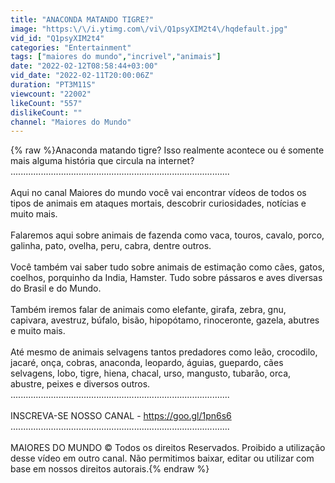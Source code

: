 ```yaml
---
title: "ANACONDA MATANDO TIGRE?"
image: "https:\/\/i.ytimg.com\/vi\/Q1psyXIM2t4\/hqdefault.jpg"
vid_id: "Q1psyXIM2t4"
categories: "Entertainment"
tags: ["maiores do mundo","incrivel","animais"]
date: "2022-02-12T08:58:44+03:00"
vid_date: "2022-02-11T20:00:06Z"
duration: "PT3M11S"
viewcount: "22002"
likeCount: "557"
dislikeCount: ""
channel: "Maiores do Mundo"
---
```

{% raw %}Anaconda matando tigre? Isso realmente acontece ou é somente mais alguma história que circula na internet?<br />.......................................................................................<br /><br />Aqui no canal Maiores do mundo você vai encontrar vídeos de todos os tipos de animais em ataques mortais, descobrir curiosidades, notícias e muito mais. <br /><br />Falaremos aqui sobre animais de fazenda como vaca, touros, cavalo, porco, galinha, pato, ovelha, peru, cabra, dentre outros.<br /><br />Você também vai saber tudo sobre animais de estimação como cães, gatos, coelhos, porquinho da India, Hamster. Tudo sobre pássaros e aves diversas do Brasil e do Mundo.<br /><br />Também iremos falar de animais como elefante, girafa, zebra, gnu, capivara, avestruz, búfalo, bisão, hipopótamo, rinoceronte, gazela, abutres e muito mais.<br /><br />Até mesmo de animais selvagens tantos predadores como leão, crocodilo, jacaré, onça, cobras, anaconda, leopardo, águias, guepardo, cães selvagens, lobo, tigre, hiena, chacal, urso, mangusto, tubarão, orca, abustre, peixes e diversos outros.<br />.......................................................................................<br /><br />INSCREVA-SE NOSSO CANAL - <a rel="nofollow" target="blank" href="https://goo.gl/1pn6s6">https://goo.gl/1pn6s6</a><br />.......................................................................................<br /><br />MAIORES DO MUNDO © Todos os direitos Reservados. Proibido a utilização desse vídeo em outro canal. Não permitimos baixar, editar ou utilizar com base em nossos direitos autorais.{% endraw %}
